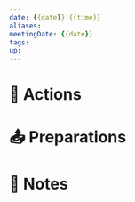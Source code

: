 ```yaml
---
date: {{date}} {{time}}
aliases: 
meetingDate: {{date}}
tags: 
up: 
---
```


# 🎯 Actions


# 📤 Preparations


# 📝 Notes



